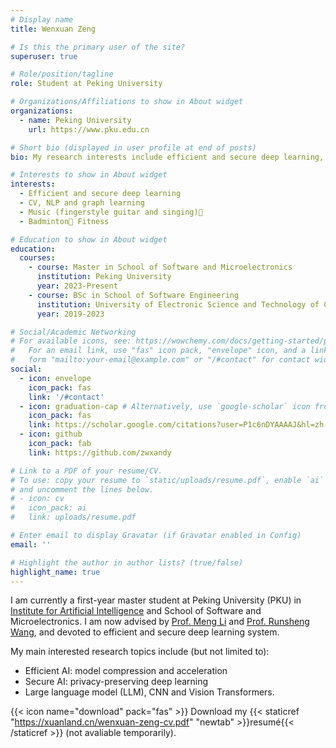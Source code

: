 ```yaml
---
# Display name
title: Wenxuan Zeng

# Is this the primary user of the site?
superuser: true

# Role/position/tagline
role: Student at Peking University

# Organizations/Affiliations to show in About widget
organizations:
  - name: Peking University
    url: https://www.pku.edu.cn

# Short bio (displayed in user profile at end of posts)
bio: My research interests include efficient and secure deep learning, computer vision, natural language processing and graph learning.

# Interests to show in About widget
interests:
  - Efficient and secure deep learning
  - CV, NLP and graph learning
  - Music (fingerstyle guitar and singing)🎸
  - Badminton🏸 Fitness

# Education to show in About widget
education:
  courses:
    - course: Master in School of Software and Microelectronics
      institution: Peking University
      year: 2023-Present
    - course: BSc in School of Software Engineering
      institution: University of Electronic Science and Technology of China
      year: 2019-2023

# Social/Academic Networking
# For available icons, see: https://wowchemy.com/docs/getting-started/page-builder/#icons
#   For an email link, use "fas" icon pack, "envelope" icon, and a link in the
#   form "mailto:your-email@example.com" or "/#contact" for contact widget.
social:
  - icon: envelope
    icon_pack: fas
    link: '/#contact'
  - icon: graduation-cap # Alternatively, use `google-scholar` icon from `ai` icon pack
    icon_pack: fas
    link: https://scholar.google.com/citations?user=P1c6nDYAAAAJ&hl=zh-CN
  - icon: github
    icon_pack: fab
    link: https://github.com/zwxandy

# Link to a PDF of your resume/CV.
# To use: copy your resume to `static/uploads/resume.pdf`, enable `ai` icons in `params.toml`,
# and uncomment the lines below.
# - icon: cv
#   icon_pack: ai
#   link: uploads/resume.pdf

# Enter email to display Gravatar (if Gravatar enabled in Config)
email: ''

# Highlight the author in author lists? (true/false)
highlight_name: true
---
```


I am currently a first-year master student at Peking University (PKU) in [Institute for Artificial Intelligence](https://www.ai.pku.edu.cn/) and School of Software and Microelectronics. I am now advised by [Prof. Meng Li](https://www.ai.pku.edu.cn/info/1158/2309.htm) and [Prof. Runsheng Wang](http://www.ai.pku.edu.cn/info/1170/1230.htm), and devoted to efficient and secure deep learning system.

My main interested research topics include (but not limited to):
  - Efficient AI: model compression and acceleration
  - Secure AI: privacy-preserving deep learning
  - Large language model (LLM), CNN and Vision Transformers.

{{< icon name="download" pack="fas" >}} Download my {{< staticref "https://xuanland.cn/wenxuan-zeng-cv.pdf" "newtab" >}}resumé{{< /staticref >}} (not avaliable temporarily).
